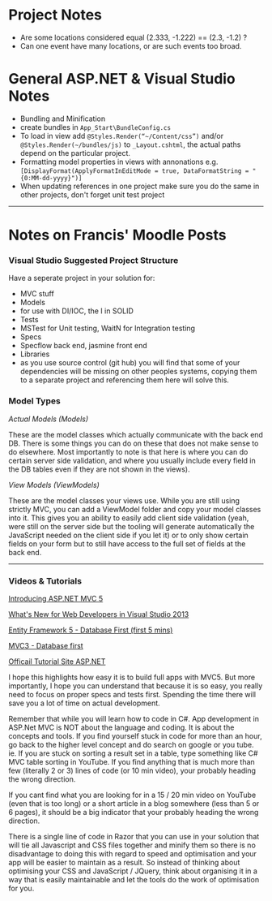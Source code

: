 # Project Notes

- Are some locations considered equal (2.333, -1.222) == (2.3, -1.2) ?
- Can one event have many locations, or are such events too broad.

# General ASP.NET & Visual Studio Notes

- Bundling and Minification
 - create bundles in `App_Start\BundleConfig.cs`
 - To load in view add `@Styles.Render(“~/Content/css”)` and/or `@Styles.Render(~/bundles/js)` to `_Layout.cshtml`, the actual paths depend on the particular project.
- Formatting model properties in views with annonations e.g. `[DisplayFormat(ApplyFormatInEditMode = true, DataFormatString = "{0:MM-dd-yyyy}")]`
- When updating references in one project make sure you do the same in other projects, don't forget unit test project

-----
 
# Notes on Francis' Moodle Posts

### Visual Studio Suggested Project Structure
Have a seperate project in your solution for:

- MVC stuff
- Models
 - for use with DI/IOC, the I in SOLID
- Tests
 - MSTest for Unit testing, WaitN for Integration testing
- Specs 
 - Specflow back end, jasmine front end
- Libraries 
 - as you use source control (git hub) you will find that some of your dependencies will be missing on other peoples systems, copying them to a separate project and referencing them here will solve this.

### Model Types

*Actual Models (Models)*

These are the model classes which actually communicate with the back end DB. There is some
things you can do on these that does not make sense to do elsewhere. Most importantly to note is
that here is where you can do certain server side validation, and where you usually include every field
in the DB tables even if they are not shown in the views).

*View Models (ViewModels)*

These are the model classes your views use. While you are still using strictly MVC, you can add a
ViewModel folder and copy your model classes into it. This gives you an ability to easily add client
side validation (yeah, were still on the server side but the tooling will generate automatically the
JavaScript needed on the client side if you let it) or to only show certain fields on your form but to still
have access to the full set of fields at the back end. 
 
-----

### Videos & Tutorials

[Introducing ASP.NET MVC 5](https://www.youtube.com/watch?v=gxFtRdKr7CA)

[What's New for Web Developers in Visual Studio 2013](htps://www.youtube.com/watch?v=ivs_gp6deBE)

[Entity Framework 5 - Database First (first 5 mins)](https://www.youtube.com/watch?v=o-cV_fSNMqw)

[MVC3 - Database first](https://www.youtube.com/watch?v=7612KR9lv2Y)

[Officail Tutorial Site ASP.NET](http://www.asp.net/mvc/tutorials/mvc-5)

I hope this highlights how easy it is to build full apps with MVC5. But more importantly, I hope you can understand that because it is so easy, you really need to focus on proper specs and tests first. Spending the time there will save you a lot of time on actual development.

Remember that while you will learn how to code in C#. App development in ASP.Net MVC is NOT about the
language and coding. It is about the concepts and tools. If you find yourself stuck in code for more than an hour, go back to the higher level concept and do search on google or you tube. ie. If you are stuck on sorting a result set in a table, type something like C# MVC table sorting in YouTube. If you find anything that is much more than few (literally 2 or 3) lines of code (or 10 min video), your probably heading the wrong direction.

If you cant find what you are looking for in a 15 / 20 min video on YouTube (even that is too long) or a short article in a blog somewhere (less than 5 or 6 pages), it should be a big indicator that your probably heading the wrong direction.

There is a single line of code in Razor that you can use in your solution that will tie all Javascript and CSS files together and minify them so there is no disadvantage to doing this with regard to speed and optimisation and your app will be easier to maintain as a result. So instead of thinking about optimising your CSS and JavaScript / JQuery, think about organising it in a way that is easily maintainable and let the tools do the work of optimisation for you.